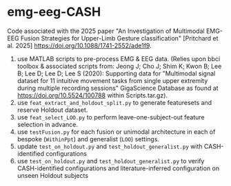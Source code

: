 # emg-eeg-CASH
Code associated with the 2025 paper "An Investigation of Multimodal EMG-EEG Fusion Strategies for Upper-Limb Gesture classification" [Pritchard et al. 2025] https://doi.org/10.1088/1741-2552/ade1f9.

1) use MATLAB scripts to pre-process EMG & EEG data. (Relies upon bbci toolbox & associated scripts from: Jeong J; Cho J; Shim K; Kwon B; Lee B; Lee D; Lee D; Lee S (2020): Supporting data for "Multimodal signal dataset for 11 intuitive movement tasks from single upper extremity during multiple recording sessions" GigaScience Database as found at https://doi.org/10.5524/100788 within Scripts.tar.gz).
3) use `feat_extract_and_holdout_split.py` to generate featuresets and reserve Holdout dataset.
4) use `feat_select_LOO.py` to perform leave-one-subject-out feature selection in advance.
5) use `testFusion.py` for each fusion or unimodal architecture in each of bespoke (`WithinPpt`) and generalist (`LOO`) settings.
6) update `test_on_holdout.py` and `test_holdout_generalist.py` with CASH-identified configurations
7) use `test_on_holdout.py` and `test_holdout_generalist.py` to verify CASH-identified configurations and literature-inferred configuration on unseen Holdout subjects
